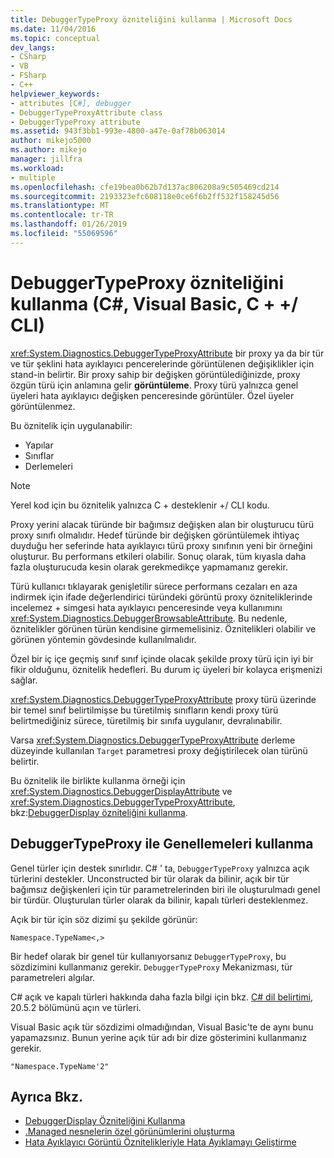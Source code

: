 ```yaml
---
title: DebuggerTypeProxy özniteliğini kullanma | Microsoft Docs
ms.date: 11/04/2016
ms.topic: conceptual
dev_langs:
- CSharp
- VB
- FSharp
- C++
helpviewer_keywords:
- attributes [C#], debugger
- DebuggerTypeProxyAttribute class
- DebuggerTypeProxy attribute
ms.assetid: 943f3bb1-993e-4800-a47e-0af78b063014
author: mikejo5000
ms.author: mikejo
manager: jillfra
ms.workload:
- multiple
ms.openlocfilehash: cfe19bea0b62b7d137ac806208a9c505469cd214
ms.sourcegitcommit: 2193323efc608118e0ce6f6b2ff532f158245d56
ms.translationtype: MT
ms.contentlocale: tr-TR
ms.lasthandoff: 01/26/2019
ms.locfileid: "55069596"
---
```

# <a name="using-debuggertypeproxy-attribute-c-visual-basic-ccli"></a>DebuggerTypeProxy özniteliğini kullanma (C#, Visual Basic, C + +/ CLI)

<xref:System.Diagnostics.DebuggerTypeProxyAttribute> bir proxy ya da bir tür ve tür şeklini hata ayıklayıcı pencerelerinde görüntülenen değişiklikler için stand-in belirtir. Bir proxy sahip bir değişken görüntülediğinizde, proxy özgün türü için anlamına gelir **görüntüleme**. Proxy türü yalnızca genel üyeleri hata ayıklayıcı değişken penceresinde görüntüler. Özel üyeler görüntülenmez.

Bu öznitelik için uygulanabilir:

- Yapılar
- Sınıflar
- Derlemeleri

> [!NOTE]
> Yerel kod için bu öznitelik yalnızca C + desteklenir +/ CLI kodu.

Proxy yerini alacak türünde bir bağımsız değişken alan bir oluşturucu türü proxy sınıfı olmalıdır. Hedef türünde bir değişken görüntülemek ihtiyaç duyduğu her seferinde hata ayıklayıcı türü proxy sınıfının yeni bir örneğini oluşturur. Bu performans etkileri olabilir. Sonuç olarak, tüm kıyasla daha fazla oluşturucuda kesin olarak gerekmedikçe yapmamanız gerekir.

Türü kullanıcı tıklayarak genişletilir sürece performans cezaları en aza indirmek için ifade değerlendirici türündeki görüntü proxy özniteliklerinde incelemez + simgesi hata ayıklayıcı penceresinde veya kullanımını <xref:System.Diagnostics.DebuggerBrowsableAttribute>. Bu nedenle, öznitelikler görünen türün kendisine girmemelisiniz. Öznitelikleri olabilir ve görünen yöntemin gövdesinde kullanılmalıdır.

Özel bir iç içe geçmiş sınıf sınıf içinde olacak şekilde proxy türü için iyi bir fikir olduğunu, öznitelik hedefleri. Bu durum iç üyeleri bir kolayca erişmenizi sağlar.

<xref:System.Diagnostics.DebuggerTypeProxyAttribute> proxy türü üzerinde bir temel sınıf belirtilmişse bu türetilmiş sınıfların kendi proxy türü belirtmediğiniz sürece, türetilmiş bir sınıfa uygulanır, devralınabilir.

Varsa <xref:System.Diagnostics.DebuggerTypeProxyAttribute> derleme düzeyinde kullanılan `Target` parametresi proxy değiştirilecek olan türünü belirtir.

Bu öznitelik ile birlikte kullanma örneği için <xref:System.Diagnostics.DebuggerDisplayAttribute> ve <xref:System.Diagnostics.DebuggerTypeProxyAttribute>, bkz:[DebuggerDisplay özniteliğini kullanma](../debugger/using-the-debuggerdisplay-attribute.md).

## <a name="using-generics-with-debuggertypeproxy"></a>DebuggerTypeProxy ile Genellemeleri kullanma

Genel türler için destek sınırlıdır. C# ' ta, `DebuggerTypeProxy` yalnızca açık türlerini destekler. Unconstructed bir tür olarak da bilinir, açık bir tür bağımsız değişkenleri için tür parametrelerinden biri ile oluşturulmadı genel bir türdür. Oluşturulan türler olarak da bilinir, kapalı türleri desteklenmez.

Açık bir tür için söz dizimi şu şekilde görünür:

`Namespace.TypeName<,>`

Bir hedef olarak bir genel tür kullanıyorsanız `DebuggerTypeProxy`, bu sözdizimini kullanmanız gerekir. `DebuggerTypeProxy` Mekanizması, tür parametreleri algılar.

C# açık ve kapalı türleri hakkında daha fazla bilgi için bkz. [C# dil belirtimi](/dotnet/csharp/language-reference/language-specification), 20.5.2 bölümünü açın ve türleri.

Visual Basic açık tür sözdizimi olmadığından, Visual Basic'te de aynı bunu yapamazsınız. Bunun yerine açık tür adı bir dize gösterimini kullanmanız gerekir.

`"Namespace.TypeName'2"`

## <a name="see-also"></a>Ayrıca Bkz.

- [DebuggerDisplay Özniteliğini Kullanma](../debugger/using-the-debuggerdisplay-attribute.md)
- [.Managed nesnelerin özel görünümlerini oluşturma](../debugger/create-custom-views-of-dot-managed-objects.md)
- [Hata Ayıklayıcı Görüntü Öznitelikleriyle Hata Ayıklamayı Geliştirme](/dotnet/framework/debug-trace-profile/enhancing-debugging-with-the-debugger-display-attributes)
